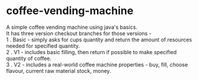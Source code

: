 # coffee-vending-machine

A simple coffee vending machine using java's basics. <br/>
It has three version checkout branches for those versions - <br/>
1 . Basic - simply asks for cups quantity and return the amount of resources needed for specified quantity.<br/>
2 . V1 - includes basic filling, then return if possible to make specified quantity of coffee. <br/>
3 . V2 - includes a real-world coffee machine properties - buy, fill, choose flavour, current raw material stock, money.<br/>
